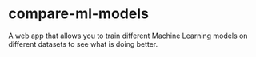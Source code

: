 # compare-ml-models
A web app that allows you to train different Machine Learning models on different datasets to see what is doing better.
